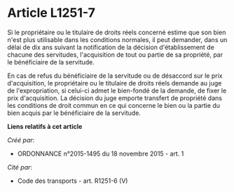 # Article L1251-7

Si le propriétaire ou le titulaire de droits réels concerné estime que son bien n'est plus utilisable dans les conditions
normales, il peut demander, dans un délai de dix ans suivant la notification de la décision d'établissement de chacune des
servitudes, l'acquisition de tout ou partie de sa propriété, par le bénéficiaire de la servitude.

En cas de refus du bénéficiaire de la servitude ou de désaccord sur le prix d'acquisition, le propriétaire ou le titulaire de
droits réels demande au juge de l'expropriation, si celui-ci admet le bien-fondé de la demande, de fixer le prix
d'acquisition. La décision du juge emporte transfert de propriété dans les conditions de droit commun en ce qui concerne le
bien ou la partie du bien acquis par le bénéficiaire de la servitude.

**Liens relatifs à cet article**

_Créé par_:

  - ORDONNANCE n°2015-1495 du 18 novembre 2015 - art. 1

_Cité par_:

  - Code des transports - art. R1251-6 (V)
